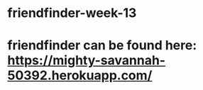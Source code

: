 # friendfinder-week-13

# friendfinder can be found here: https://mighty-savannah-50392.herokuapp.com/
